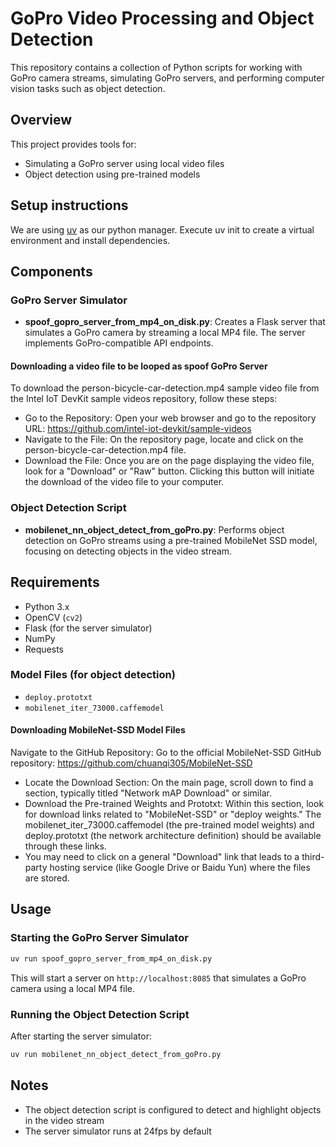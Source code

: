 # GoPro Video Processing and Object Detection

This repository contains a collection of Python scripts for working with GoPro camera streams, simulating GoPro servers, and performing computer vision tasks such as object detection.

## Overview

This project provides tools for:
- Simulating a GoPro server using local video files
- Object detection using pre-trained models

## Setup instructions

We are using [uv](https://docs.astral.sh/uv/) as our python manager. Execute uv init to create a virtual environment and install dependencies.

## Components

### GoPro Server Simulator
- **spoof_gopro_server_from_mp4_on_disk.py**: Creates a Flask server that simulates a GoPro camera by streaming a local MP4 file. The server implements GoPro-compatible API endpoints.

#### Downloading a video file to be looped as spoof GoPro Server
To download the person-bicycle-car-detection.mp4 sample video file from the Intel IoT DevKit sample videos repository, follow these steps:

- Go to the Repository: Open your web browser and go to the repository URL: https://github.com/intel-iot-devkit/sample-videos
- Navigate to the File: On the repository page, locate and click on the person-bicycle-car-detection.mp4 file.
- Download the File: Once you are on the page displaying the video file, look for a "Download" or "Raw" button. Clicking this button will initiate the download of the video file to your computer.

### Object Detection Script
- **mobilenet_nn_object_detect_from_goPro.py**: Performs object detection on GoPro streams using a pre-trained MobileNet SSD model, focusing on detecting objects in the video stream.

## Requirements

- Python 3.x
- OpenCV (`cv2`)
- Flask (for the server simulator)
- NumPy
- Requests

### Model Files (for object detection)
- `deploy.prototxt`
- `mobilenet_iter_73000.caffemodel`

#### Downloading MobileNet-SSD Model Files

Navigate to the GitHub Repository: Go to the official MobileNet-SSD GitHub repository: https://github.com/chuanqi305/MobileNet-SSD
- Locate the Download Section: On the main page, scroll down to find a section, typically titled "Network mAP Download" or similar.
- Download the Pre-trained Weights and Prototxt: Within this section, look for download links related to "MobileNet-SSD" or "deploy weights." The mobilenet_iter_73000.caffemodel (the pre-trained model weights) and deploy.prototxt (the network architecture definition) should be available through these links. 
- You may need to click on a general "Download" link that leads to a third-party hosting service (like Google Drive or Baidu Yun) where the files are stored.

## Usage

### Starting the GoPro Server Simulator
```bash
uv run spoof_gopro_server_from_mp4_on_disk.py
```
This will start a server on `http://localhost:8085` that simulates a GoPro camera using a local MP4 file.

### Running the Object Detection Script
After starting the server simulator:
```bash
uv run mobilenet_nn_object_detect_from_goPro.py
```

## Notes
- The object detection script is configured to detect and highlight objects in the video stream
- The server simulator runs at 24fps by default
